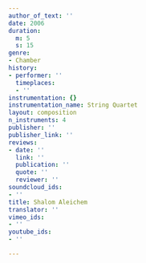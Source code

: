 ```yaml
---
author_of_text: ''
date: 2006
duration:
  m: 5
  s: 15
genre:
- Chamber
history:
- performer: ''
  timeplaces:
  - ''
instrumentation: {}
instrumentation_name: String Quartet
layout: composition
n_instruments: 4
publisher: ''
publisher_link: ''
reviews:
- date: ''
  link: ''
  publication: ''
  quote: ''
  reviewer: ''
soundcloud_ids:
- ''
title: Shalom Aleichem
translator: ''
vimeo_ids:
- ''
youtube_ids:
- ''

---
```

